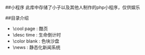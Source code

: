 ##小程序
此库中存储了小子以及其他人制作的php小程序，仅供娱乐

##目录介绍
* \cool page : 酷页
* \desc time : 生命倒计时
* \color blank : 色块沙盘
* \news : 静态化新闻系统